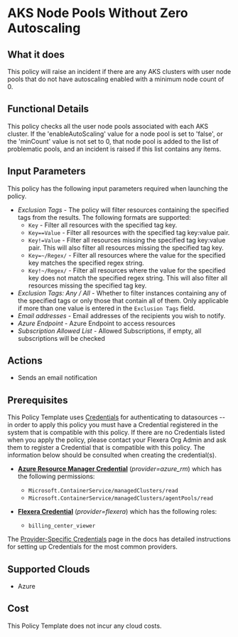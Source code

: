 # AKS Node Pools Without Zero Autoscaling

## What it does

This policy will raise an incident if there are any AKS clusters with user node pools that do not have autoscaling enabled with a minimum node count of 0.

## Functional Details

This policy checks all the user node pools associated with each AKS cluster. If the 'enableAutoScaling' value for a node pool is set to 'false', or the 'minCount' value is not set to 0, that node pool is added to the list of problematic pools, and an incident is raised if this list contains any items.

## Input Parameters

This policy has the following input parameters required when launching the policy.

- *Exclusion Tags* - The policy will filter resources containing the specified tags from the results. The following formats are supported:
  - `Key` - Filter all resources with the specified tag key.
  - `Key==Value` - Filter all resources with the specified tag key:value pair.
  - `Key!=Value` - Filter all resources missing the specified tag key:value pair. This will also filter all resources missing the specified tag key.
  - `Key=~/Regex/` - Filter all resources where the value for the specified key matches the specified regex string.
  - `Key!~/Regex/` - Filter all resources where the value for the specified key does not match the specified regex string. This will also filter all resources missing the specified tag key.
- *Exclusion Tags: Any / All* - Whether to filter instances containing any of the specified tags or only those that contain all of them. Only applicable if more than one value is entered in the `Exclusion Tags` field.
- *Email addresses* - Email addresses of the recipients you wish to notify.
- *Azure Endpoint* - Azure Endpoint to access resources
- *Subscription Allowed List* - Allowed Subscriptions, if empty, all subscriptions will be checked

## Actions

- Sends an email notification

## Prerequisites

This Policy Template uses [Credentials](https://docs.flexera.com/flexera/EN/Automation/ManagingCredentialsExternal.htm) for authenticating to datasources -- in order to apply this policy you must have a Credential registered in the system that is compatible with this policy. If there are no Credentials listed when you apply the policy, please contact your Flexera Org Admin and ask them to register a Credential that is compatible with this policy. The information below should be consulted when creating the credential(s).

- [**Azure Resource Manager Credential**](https://docs.flexera.com/flexera/EN/Automation/ProviderCredentials.htm#automationadmin_109256743_1124668) (*provider=azure_rm*) which has the following permissions:
  - `Microsoft.ContainerService/managedClusters/read`
  - `Microsoft.ContainerService/managedClusters/agentPools/read`

- [**Flexera Credential**](https://docs.flexera.com/flexera/EN/Automation/ProviderCredentials.htm) (*provider=flexera*) which has the following roles:
  - `billing_center_viewer`

The [Provider-Specific Credentials](https://docs.flexera.com/flexera/EN/Automation/ProviderCredentials.htm) page in the docs has detailed instructions for setting up Credentials for the most common providers.

## Supported Clouds

- Azure

## Cost

This Policy Template does not incur any cloud costs.
